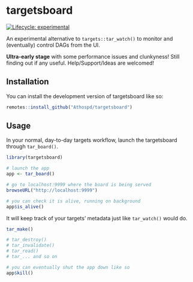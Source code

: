 
<!-- README.md is generated from README.Rmd. Please edit that file -->

# targetsboard

<!-- badges: start -->

[![Lifecycle:
experimental](https://img.shields.io/badge/lifecycle-experimental-orange.svg)](https://lifecycle.r-lib.org/articles/stages.html#experimental)
<!-- badges: end -->

An experimental alternative to `targets::tar_watch()` to monitor and
(eventually) control DAGs from the UI.

**Ultra-early stage** with some performance issues and clunkyness! Still finding out if any useful.
Help/Support/Ideas are welcomed!

## Installation

You can install the development version of targetsboard like so:

``` r
remotes::install_github("Athospd/targetsboard")
```

## Usage

In your normal, day-to-day targets workflow, launch the targetsboard
through `tar_board()`.

``` r
library(targetsboard)

# launch the app
app <- tar_board()
```

``` r
# go to localhost:9999 where the board is being served
browseURL("http://localhost:9999")

# you can check it is alive, running on background
app$is_alive()
```

It will keep track of your targets’ metadata just like `tar_watch()`
would do.

``` r
tar_make()

# tar_destroy()
# tar_invalidate()
# tar_read()
# tar_... and so on
```

``` r
# you can eventually shut the app down like so
app$kill()
```
